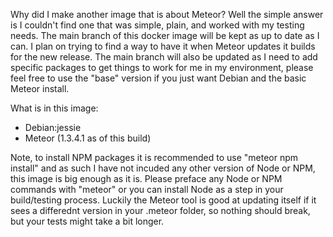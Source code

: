 Why did I make another image that is about Meteor? Well the simple answer is I couldn't find one that was simple, plain, and worked with my testing needs.
The main branch of this docker image will be kept as up to date as I can. I plan on trying to find a way to have it when Meteor updates it builds for the new release.
The main branch will also be updated as I need to add specific packages to get things to work for me in my environment, please feel free to use the "base" version if you just want Debian and the basic Meteor install.

What is in this image:
- Debian:jessie
- Meteor (1.3.4.1 as of this build)

Note, to install NPM packages it is recommended to use "meteor npm install" and as such I have not incuded any other version of Node or NPM, this image is big enough as it is. Please preface any Node or NPM commands with "meteor" or you can install Node as a step in your build/testing process.
Luckily the Meteor tool is good at updating itself if it sees a differednt version in your .meteor folder, so nothing should break, but your tests might take a bit longer.
